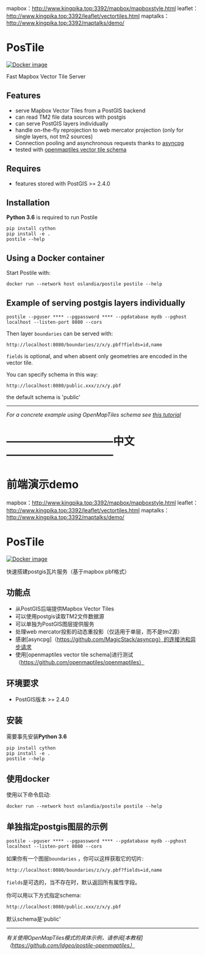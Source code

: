 mapbox：http://www.kingpika.top:3392/mapbox/mapboxstyle.html
leaflet：http://www.kingpika.top:3392/leaflet/vectortiles.html
maptalks：http://www.kingpika.top:3392/maptalks/demo/

# PosTile 

[![Docker image](https://images.microbadger.com/badges/image/oslandia/postile.svg)](https://hub.docker.com/r/oslandia/postile/)

Fast Mapbox Vector Tile Server

## Features

- serve Mapbox Vector Tiles from a PostGIS backend 
- can read TM2 file data sources with postgis 
- can serve PostGIS layers individually 
- handle on-the-fly reprojection to web mercator projection (only for single layers, not tm2 sources)
- Connection pooling and asynchronous requests thanks to [asyncpg](https://github.com/MagicStack/asyncpg)
- tested with [openmaptiles vector tile schema](https://github.com/openmaptiles/openmaptiles)

## Requires 

- features stored with PostGIS >= 2.4.0

## Installation 

**Python 3.6** is required to run Postile

    pip install cython
    pip install -e .
    postile --help

## Using a Docker container

Start Postile with:

    docker run --network host oslandia/postile postile --help

## Example of serving postgis layers individually

    postile --pguser **** --pgpassword **** --pgdatabase mydb --pghost localhost --listen-port 8080 --cors

Then layer `boundaries` can be served with: 

    http://localhost:8080/boundaries/z/x/y.pbf?fields=id,name

`fields` is optional, and when absent only geometries are encoded in the vector tile.

You can specify schema in this way:

    http://localhost:8080/public.xxx/z/x/y.pbf
    
the default schema is 'public'

---

*For a concrete example using OpenMapTiles schema see [this tutorial](https://github.com/ldgeo/postile-openmaptiles)*


# ——————————中文——————————

# 前端演示demo
mapbox：http://www.kingpika.top:3392/mapbox/mapboxstyle.html
leaflet：http://www.kingpika.top:3392/leaflet/vectortiles.html
maptalks：http://www.kingpika.top:3392/maptalks/demo/

# PosTile 

[![Docker image](https://images.microbadger.com/badges/image/oslandia/postile.svg)](https://hub.docker.com/r/oslandia/postile/)

快速搭建postgis瓦片服务（基于mapbox pbf格式）

## 功能点

- 从PostGIS后端提供Mapbox Vector Tiles
- 可以使用postgis读取TM2文件数据源
- 可以单独为PostGIS图层提供服务
- 处理web mercator投影的动态重投影（仅适用于单层，而不是tm2源）
- 感谢[asyncpg]（https://github.com/MagicStack/asyncpg）的连接池和异步请求
- 使用[openmaptiles vector tile schema]进行测试（https://github.com/openmaptiles/openmaptiles）

## 环境要求 

- PostGIS版本 >= 2.4.0

## 安装 

需要事先安装**Python 3.6** 

    pip install cython
    pip install -e .
    postile --help

## 使用docker

使用以下命令启动:

    docker run --network host oslandia/postile postile --help

## 单独指定postgis图层的示例

    postile --pguser **** --pgpassword **** --pgdatabase mydb --pghost localhost --listen-port 8080 --cors

如果你有一个图层`boundaries` ，你可以这样获取它的切片: 

    http://localhost:8080/boundaries/z/x/y.pbf?fields=id,name

`fields`是可选的，当不存在时，默认返回所有属性字段。

你可以用以下方式指定schema:

    http://localhost:8080/public.xxx/z/x/y.pbf
    
默认schema是'public'

---

*有关使用OpenMapTiles模式的具体示例，请参阅[本教程]（https://github.com/ldgeo/postile-openmaptiles）*



